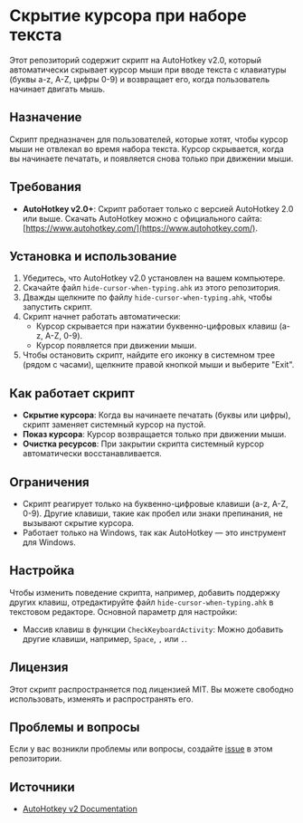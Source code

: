 # Скрытие курсора при наборе текста

Этот репозиторий содержит скрипт на AutoHotkey v2.0, который автоматически скрывает курсор мыши при вводе текста с клавиатуры (буквы a-z, A-Z, цифры 0-9) и возвращает его, когда пользователь начинает двигать мышь.

## Назначение

Скрипт предназначен для пользователей, которые хотят, чтобы курсор мыши не отвлекал во время набора текста. Курсор скрывается, когда вы начинаете печатать, и появляется снова только при движении мыши.

## Требования

- **AutoHotkey v2.0+**: Скрипт работает только с версией AutoHotkey 2.0 или выше. Скачать AutoHotkey можно с официального сайта: [https://www.autohotkey.com/](https://www.autohotkey.com/).

## Установка и использование

1. Убедитесь, что AutoHotkey v2.0 установлен на вашем компьютере.
2. Скачайте файл `hide-cursor-when-typing.ahk` из этого репозитория.
3. Дважды щелкните по файлу `hide-cursor-when-typing.ahk`, чтобы запустить скрипт.
4. Скрипт начнет работать автоматически:
   - Курсор скрывается при нажатии буквенно-цифровых клавиш (a-z, A-Z, 0-9).
   - Курсор появляется при движении мыши.
5. Чтобы остановить скрипт, найдите его иконку в системном трее (рядом с часами), щелкните правой кнопкой мыши и выберите "Exit".

## Как работает скрипт

- **Скрытие курсора**: Когда вы начинаете печатать (буквы или цифры), скрипт заменяет системный курсор на пустой.
- **Показ курсора**: Курсор возвращается только при движении мыши.
- **Очистка ресурсов**: При закрытии скрипта системный курсор автоматически восстанавливается.

## Ограничения

- Скрипт реагирует только на буквенно-цифровые клавиши (a-z, A-Z, 0-9). Другие клавиши, такие как пробел или знаки препинания, не вызывают скрытие курсора.
- Работает только на Windows, так как AutoHotkey — это инструмент для Windows.

## Настройка

Чтобы изменить поведение скрипта, например, добавить поддержку других клавиш, отредактируйте файл `hide-cursor-when-typing.ahk` в текстовом редакторе. Основной параметр для настройки:
- Массив клавиш в функции `CheckKeyboardActivity`: Можно добавить другие клавиши, например, `Space`, `,` или `.`.

## Лицензия

Этот скрипт распространяется под лицензией MIT. Вы можете свободно использовать, изменять и распространять его.

## Проблемы и вопросы

Если у вас возникли проблемы или вопросы, создайте [issue](https://github.com/pilana5minut/windows-hide-cursor/issues) в этом репозитории.

## Источники

- [AutoHotkey v2 Documentation](https://www.autohotkey.com/docs/v2/)
